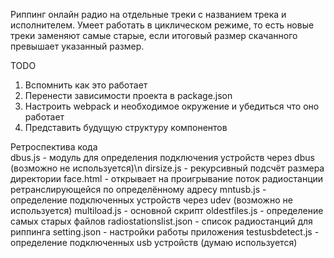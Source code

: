 Риппинг онлайн радио на отдельные треки с названием трека и исполнителем.
Умеет работать в циклическом режиме, то есть новые треки заменяют самые старые, если итоговый размер скачанного превышает указанный размер.


TODO

1. Вспомнить как это работает
2. Перенести зависимости проекта в package.json
3. Настроить webpack и необходимое окружение и убедиться что оно работает
4. Представить будущую структуру компонентов


Ретроспектива кода<br>
dbus.js - модуль для определения подключения устройств через dbus (возможно не используется)\n
dirsize.js - рекурсивный подсчёт размера директории
face.html - открывает на проигрывание поток радиостанции ретранслирующейся по определённому адресу
mntusb.js - определение подключенных устройств через udev (возможно не используется)
multiload.js - основной скрипт
oldestfiles.js - определение самых старых файлов
radiostationslist.json - список радиостанций для риппинга
setting.json - настройки работы приложения
testusbdetect.js - определение подключенных usb устройств (думаю используется)
